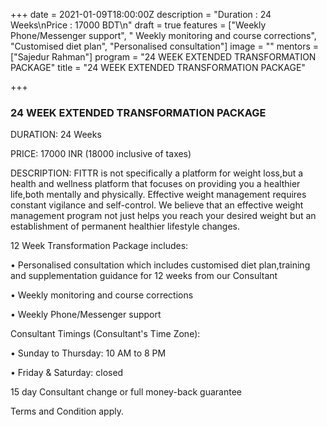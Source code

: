+++
date = 2021-01-09T18:00:00Z
description = "Duration : 24 Weeks\nPrice : 17000 BDT\n"
draft = true
features = ["Weekly Phone/Messenger support", " Weekly monitoring and course corrections", "Customised diet plan", "Personalised consultation"]
image = ""
mentors = ["Sajedur Rahman"]
program = "24 WEEK EXTENDED TRANSFORMATION PACKAGE"
title = "24 WEEK EXTENDED TRANSFORMATION PACKAGE"

+++
### 24 WEEK EXTENDED TRANSFORMATION PACKAGE

DURATION: 24 Weeks

PRICE: 17000 INR (18000 inclusive of taxes)

DESCRIPTION: FITTR is not specifically a platform for weight loss,but a health and wellness platform that focuses on providing you a healthier life,both mentally and physically. Effective weight management requires constant vigilance and self-control. We believe that an effective weight management program not just helps you reach your desired weight but an establishment of permanent healthier lifestyle changes.

12 Week Transformation Package includes:

• Personalised consultation which includes customised diet plan,training and supplementation guidance for 12 weeks from our Consultant

• Weekly monitoring and course corrections

• Weekly Phone/Messenger support

Consultant Timings (Consultant's Time Zone):

• Sunday to Thursday: 10 AM to 8 PM

• Friday & Saturday: closed

15 day Consultant change or full money-back guarantee

Terms and Condition apply.